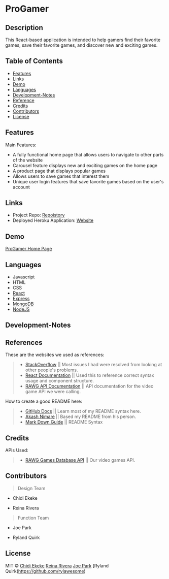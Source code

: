 # ProGamer

## Description
This React-based application is intended to help gamers find their favorite games, save their favorite games, and discover new and exciting games.

## Table of Contents

* [Features](#Features)
* [Links](#Links)
* [Demo](#Demo)
* [Languages](#Languages)
* [Development-Notes](#Development-Notes)
* [Reference](#Reference)
* [Credits](#Credits)
* [Contributors](#Contributors)
* [License](#License)


## Features 
Main Features:

* A fully functional home page that allows users to navigate to other parts of the website
* Carousel feature displays new and exciting games on the home page
* A product page that displays popular games 
* Allows users to save games that interest them
* Unique user login features that save favorite games based on the user's account

## Links

* Project Repo: [Repoistory](https://github.com/chidibangzz/Project_3)
* Deployed Heroku Application: [Website](https://project-3-react.herokuapp.com/)

## Demo

[ProGamer Home Page](https://github.com/chidibangzz/Project_3/blob/master/ProGamer%20Demo.PNG)

## Languages

* Javascript
* HTML
* CSS
* [React](https://reactjs.org/)
* [Express](https://expressjs.com/)
* [MongoDB](https://www.mongodb.com/)
* [NodeJS](https://nodejs.dev/)

## Development-Notes

## References

These are the websites we used as references: 

> - [StackOverflow](https://www.stackoverflow.com/) || Most issues I had were resolved from looking at other people's problems.
> - [React Documentation](https://reactjs.org/docs/getting-started.html) || Used this to reference correct syntax usage and component structure.
> - [RAWG API Documentation](https://api.rawg.io/docs/) || API documentation for the video game API we were calling.

How to create a good README here: 

> - [GitHub Docs](https://docs.github.com/en/free-pro-team@latest/github/writing-on-github/basic-writing-and-formatting-syntax) || Learn most of my README syntax here.
> - [Akash Nimare](https://medium.com/@meakaakka/a-beginners-guide-to-writing-a-kickass-readme-7ac01da88ab3) || Based my README from his person.
> - [Mark Down Guide](https://www.markdownguide.org/cheat-sheet/) || README Syntax

## Credits

APIs Used: 

> - [RAWG Games Database API](https://api.rawg.io/docs/) || Our video games API.

## Contributors

> Design Team
* Chidi Ekeke
    
* Reina Rivera
    
> Function Team
* Joe Park
   
* Ryland Quirk

## License

MIT © [Chidi Ekeke](https://github.com/chidibangzz) [Reina Rivera](https://github.com/reinarivera16) [Joe Park](https://github.com/Ysdra) [Ryland Quirk(https://github.com/rylawesome) 
   










